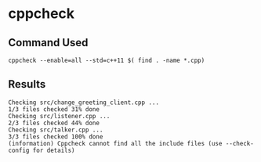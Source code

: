 # cppcheck

## Command Used
    cppcheck --enable=all --std=c++11 $( find . -name *.cpp)

## Results 
```
Checking src/change_greeting_client.cpp ...
1/3 files checked 31% done
Checking src/listener.cpp ...
2/3 files checked 44% done
Checking src/talker.cpp ...
3/3 files checked 100% done
(information) Cppcheck cannot find all the include files (use --check-config for details)
```